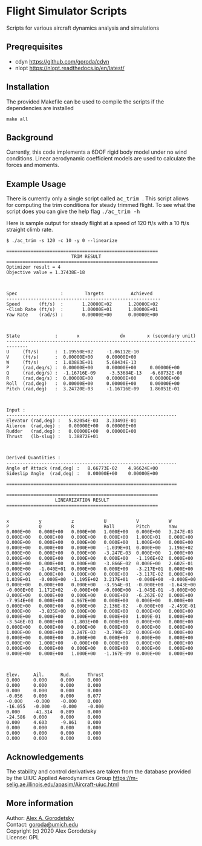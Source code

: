 # Flight Simulator Scripts

Scripts for various aircraft dynamics analysis and simulations

## Preqrequisites
* cdyn https://github.com/goroda/cdyn
* nlopt https://nlopt.readthedocs.io/en/latest/


## Installation
The provided Makefile can be used to compile the scripts if the dependencies are installed

``
make all
``

## Background

Currently, this code implements a 6DOF rigid body model under no wind conditions. Linear aerodynamic coefficient models are used to calculate the forces and moments.

## Example Usage
There is currently only a single script called <kbd> ac_trim </kbd>. This script allows for computing the trim conditions for steady trimmed flight. To see what the script does you can give the help flag <kbd> ./ac_trim -h </kbd>

Here is sample output for steady flight at a speed of 120 ft/s with a 10 ft/s straight climb rate.


``` shell
$ ./ac_trim -s 120 -c 10 -y 0 --linearize

========================================================
                        TRIM RESULT                     
========================================================
Optimizer result = 4
Objective value = 1.37438E-18



Spec                :        Targets          Achieved   
---------------------------------------------------------
Speed       (ft/s)  :       1.20000E+02      1.20000E+02
-Climb Rate (ft/s)  :       1.00000E+01      1.00000E+01
Yaw Rate    (rad/s) :       0.00000E+00      0.00000E+00



State             :       x               dx   	 	x (secondary unit)
------------------------------------------------------------------------------
U     (ft/s)      :  1.19550E+02     -1.06112E-10
V     (ft/s)      :  0.00000E+00     0.00000E+00
W     (ft/s)      :  1.03883E+01     5.68434E-13
P     (rad,deg/s) :  0.00000E+00     0.00000E+00 	 0.00000E+00
Q     (rad,deg/s) :  -1.16716E-09     -3.53684E-13 	 -6.68732E-08
R     (rad,deg/s) :  0.00000E+00     0.00000E+00 	 0.00000E+00
Roll  (rad,deg)   :  0.00000E+00     0.00000E+00 	 0.00000E+00
Pitch (rad,deg)   :  3.24720E-03     -1.16716E-09 	 1.86051E-01



Input :
---------------------------------------------------------------
Elevator (rad,deg) :   5.82054E-03 	 3.33493E-01
Aileron  (rad,deg) :   0.00000E+00 	 0.00000E+00
Rudder   (rad,deg) :   0.00000E+00 	 0.00000E+00
Thrust   (lb-slug) :   1.38872E+01



Derived Quantities :
---------------------------------------------------------------
Angle of Attack (rad,deg) :   8.66773E-02 	 4.96624E+00
Sideslip Angle  (rad,deg) :   0.00000E+00 	 0.00000E+00

===============================================================

========================================================
                  LINEARIZATION RESULT                  
========================================================


x           y           z           U           V           W           P           Q           R           Roll        Pitch       Yaw        
0.000E+00   0.000E+00   0.000E+00   1.000E+00   0.000E+00   3.247E-03   0.000E+00   0.000E+00   0.000E+00   0.000E+00   1.000E+01   0.000E+00   
0.000E+00   0.000E+00   0.000E+00   0.000E+00   1.000E+00   0.000E+00   0.000E+00   0.000E+00   0.000E+00   -1.039E+01  0.000E+00   1.196E+02   
0.000E+00   0.000E+00   0.000E+00   -3.247E-03  0.000E+00   1.000E+00   0.000E+00   0.000E+00   0.000E+00   0.000E+00   -1.196E+02  0.000E+00   
0.000E+00   0.000E+00   0.000E+00   -3.866E-02  0.000E+00   2.602E-01   0.000E+00   -1.040E+01  0.000E+00   0.000E+00   -3.217E+01  0.000E+00   
0.000E+00   0.000E+00   0.000E+00   0.000E+00   -3.117E-02  0.000E+00   1.039E+01   -0.000E+00  -1.195E+02  3.217E+01   -0.000E+00  -0.000E+00  
0.000E+00   0.000E+00   0.000E+00   -3.954E-01  -0.000E+00  -1.643E+00  -0.000E+00  1.171E+02   -0.000E+00  -0.000E+00  -1.045E-01  -0.000E+00  
0.000E+00   0.000E+00   0.000E+00   0.000E+00   -6.262E-02  0.000E+00   -7.954E+00  0.000E+00   4.967E+00   0.000E+00   0.000E+00   0.000E+00   
0.000E+00   0.000E+00   0.000E+00   2.136E-02   -0.000E+00  -2.459E-01  0.000E+00   -3.835E+00  0.000E+00   0.000E+00   0.000E+00   0.000E+00   
0.000E+00   0.000E+00   0.000E+00   0.000E+00   1.009E-01   0.000E+00   -3.546E-01  0.000E+00   -1.803E+00  0.000E+00   0.000E+00   0.000E+00   
0.000E+00   0.000E+00   0.000E+00   0.000E+00   0.000E+00   0.000E+00   1.000E+00   0.000E+00   3.247E-03   -3.790E-12  0.000E+00   0.000E+00   
0.000E+00   0.000E+00   0.000E+00   0.000E+00   0.000E+00   0.000E+00   0.000E+00   1.000E+00   -0.000E+00  0.000E+00   0.000E+00   0.000E+00   
0.000E+00   0.000E+00   0.000E+00   0.000E+00   0.000E+00   0.000E+00   0.000E+00   0.000E+00   1.000E+00   -1.167E-09  0.000E+00   0.000E+00   



Elev.     Ail.      Rud.      Thrust   
0.000     0.000     0.000     0.000     
0.000     0.000     0.000     0.000     
0.000     0.000     0.000     0.000     
-0.056    0.000     0.000     0.077     
-0.000    -0.000    -0.000    0.000     
-16.055   -0.000    -0.000    -0.000    
0.000     -41.314   0.809     0.000     
-24.586   0.000     0.000     0.000     
0.000     4.603     -9.861    0.000     
0.000     0.000     0.000     0.000     
0.000     0.000     0.000     0.000     
0.000     0.000     0.000     0.000   
```

## Acknowledgements

The stability and control derivatives are taken from the database provided by the UIUC Applied Aerodynamics Group https://m-selig.ae.illinois.edu/apasim/Aircraft-uiuc.html


## More information

Author: [Alex A. Gorodetsky](https://www.alexgorodetsky.com)  
Contact: [goroda@umich.edu](mailto:goroda@umich.edu)  
Copyright (c) 2020 Alex Gorodetsky  
License: GPL

